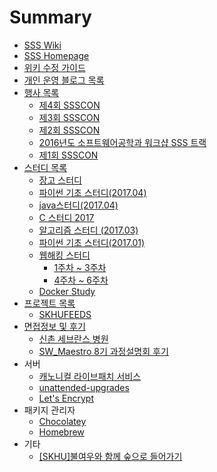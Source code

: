 # Summary

* [SSS Wiki](README.md)
* [SSS Homepage](https://skhu-sss.github.io)
* [위키 수정 가이드](HowToEdit.md)
* [개인 운영 블로그 목록](blogs.md)
* [행사 목록](events/index.md)
  * [제4회 SSSCON](events/ssscon4th.md)
  * [제3회 SSSCON](events/ssscon3rd.md)
  * [제2회 SSSCON](events/ssscon2nd.md)
  * [2016년도 소프트웨어공학과 워크샵 SSS 트랙](events/softworkshop2016ssstrack.md)
  * [제1회 SSSCON](events/ssscon1st.md)
* [스터디 목록](studies/index.md)
  * [장고 스터디](studies/django-studies.md)
  * [파이썬 기초 스터디(2017.04)](studies/pybasics1704.md)
  * [java스터디(2017.04)](studies/java-studies.md)
  * [C 스터디 2017](studies/c_study.md)
  * [알고리즘 스터디 (2017.03)](studies/algorithm_study.md)
  * [파이썬 기초 스터디(2017.01)](studies/python-basics-study.md)
  * [웹해킹 스터디](studies/webhacking/index.md)
    * [1주차 ~ 3주차](studies/webhacking/webhacking-week1to3.md)
    * [4주차 ~ 6주차](studies/webhacking/webhacking-week4to6.md)
  * [Docker Study](studies/docker-study.md)
* [프로젝트 목록](projects/index.md)
  * [SKHUFEEDS](projects/2017-07-skhufeeds.md)
* [면접정보 및 후기](interview/index.md)
  * [신촌 세브란스 병원](interview/sinchon-severance.md)
  * [SW_Maestro 8기 과정설명회 후기](interview/sw-maestro-8th.md)
* 서버
  * [캐노니컬 라이브패치 서비스](server/canonical-livepatch.md)
  * [unattended-upgrades](server/unattended-upgrades.md)
  * [Let's Encrypt](letsencrypt.md)
* 패키지 관리자
  * [Chocolatey](package-manager/choco.md)
  * [Homebrew](package-manager/homebrew.md)
* 기타
  * [\[SKHU\]불여우와 함께 숲으로 들어가기](skhu-forest-with-firefox.md)
